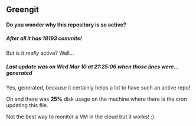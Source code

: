 ## Greengit

#### Do you wonder why this repository is so active?

##### After all it has 18193 commits!

But is it *really* active? Well...

##### Last update was on Wed Mar 10 at 21:25:06 when those lines were... generated

Yes, generated, because it certainly helps a lot to have such an active repo!

Oh and there was **25%** disk usage on the machine
where there is the cron updating this file.

Not the best way to monitor a VM in the cloud but it works! :)
